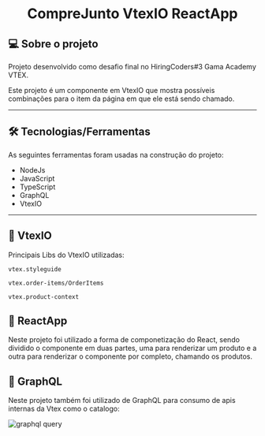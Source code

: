 
<h1 align="center">
    CompreJunto VtexIO ReactApp
</h1>

## 💻 Sobre o projeto

Projeto desenvolvido como desafio final no HiringCoders#3 Gama Academy VTEX.

Este projeto é um componente em VtexIO que mostra possíveis combinações para o item da 
página em que ele está sendo chamado.

---

## 🛠 Tecnologias/Ferramentas

As seguintes ferramentas foram usadas na construção do projeto:

- NodeJs
- JavaScript
- TypeScript
- GraphQL
- VtexIO

---
## 🚀 VtexIO

Principais Libs do VtexIO utilizadas:

```vtex.styleguide```

```vtex.order-items/OrderItems```

```vtex.product-context```


## 🚀 ReactApp

Neste projeto foi utilizado a forma de componetização do React, sendo dividido o componente em duas partes, uma para renderizar um
produto e a outra para renderizar o componente por completo, chamando os produtos.

## 🚀 GraphQL

Neste projeto também foi utilizado de GraphQL para consumo de apis internas da Vtex como o catalogo:

![graphql query](https://user-images.githubusercontent.com/9729963/183326541-6a9e1e86-2286-43e5-94bd-abafee5e5022.jpg)

